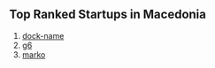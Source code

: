 ## Top Ranked Startups in Macedonia

1. [dock-name](http://www.startupranking.com/dock-name)
2. [g6](http://www.startupranking.com/g6)
3. [marko](http://www.startupranking.com/marko)

